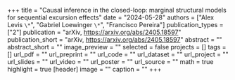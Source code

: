 +++
title = "Causal inference in the closed-loop: marginal structural models for sequential excursion effects"
date = "2024-05-28"
authors = ["Alex Levis `\*`", "Gabriel Loewinger `\*`", "Francisco Pereira"]
publication_types = ["2"]
publication = "arXiv, https://arxiv.org/abs/2405.18597"
publication_short = "arXiv, https://arxiv.org/abs/2405.18597"
abstract = ""
abstract_short = ""
image_preview = ""
selected = false
projects = []
tags = []
url_pdf = ""
url_preprint = ""
url_code = ""
url_dataset = ""
url_project = ""
url_slides = ""
url_video = ""
url_poster = ""
url_source = ""
math = true
highlight = true
[header]
image = ""
caption = ""
+++
